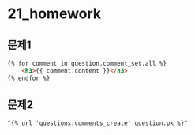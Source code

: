 # 21_homework

## 문제1

```html
{% for comment in question.comment_set.all %}
	<h3>{{ comment.content }}</h3>
{% endfor %}
```



## 문제2

```html
"{% url 'questions:comments_create' question.pk %}"
```

